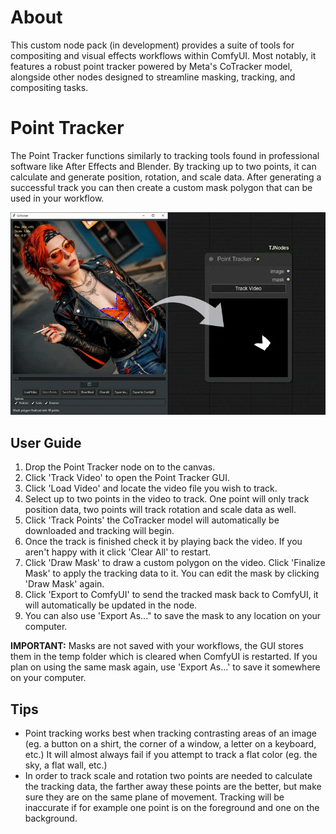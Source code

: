 # About

This custom node pack (in development) provides a suite of tools for compositing and visual effects workflows within ComfyUI. 
Most notably, it features a robust point tracker powered by Meta's CoTracker model, alongside other nodes 
designed to streamline masking, tracking, and compositing tasks.

# Point Tracker

The Point Tracker functions similarly to tracking tools found in professional software like After Effects and Blender.
By tracking up to two points, it can calculate and generate position, rotation, and scale data. After generating a successful track
you can then create a custom mask polygon that can be used in your workflow.

![image](https://github.com/tnil25/ComfyUI-TJNodes/blob/master/images/pt_demo-ezgif.gif)

## User Guide

1. Drop the Point Tracker node on to the canvas.
2. Click 'Track Video' to open the Point Tracker GUI.
3. Click 'Load Video' and locate the video file you wish to track.
4. Select up to two points in the video to track. One point will only track position data, two points will track rotation and
   scale data as well.
5. Click 'Track Points' the CoTracker model will automatically be downloaded and tracking will begin.
6. Once the track is finished check it by playing back the video. If you aren't happy with it click 'Clear All' to restart.
7. Click 'Draw Mask' to draw a custom polygon on the video. Click 'Finalize Mask' to apply the tracking data to it.
   You can edit the mask by clicking 'Draw Mask' again.
8. Click 'Export to ComfyUI' to send the tracked mask back to ComfyUI, it will automatically be updated in the node.
9. You can also use 'Export As..." to save the mask to any location on your computer.

**IMPORTANT:** Masks are not saved with your workflows, the GUI stores them in the temp folder which is cleared when ComfyUI is restarted.
If you plan on using the same mask again, use 'Export As...' to save it somewhere on your computer.

## Tips

* Point tracking works best when tracking contrasting areas of an image (eg. a button on a shirt, the corner of a window, a letter on a keyboard, etc.)
  It will almost always fail if you attempt to track a flat color (eg. the sky, a flat wall, etc.)
* In order to track scale and rotation two points are needed to calculate the tracking data, the farther away these points are the better,
  but make sure they are on the same plane of movement. Tracking will be inaccurate if for example one point is on the foreground and one on the background.
